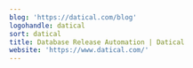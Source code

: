 ```yaml
---
blog: 'https://datical.com/blog'
logohandle: datical
sort: datical
title: Database Release Automation | Datical
website: 'https://www.datical.com/'
---
```


